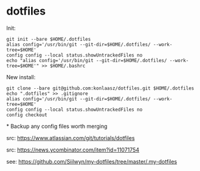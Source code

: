 # dotfiles

Init:
```
git init --bare $HOME/.dotfiles
alias config='/usr/bin/git --git-dir=$HOME/.dotfiles/ --work-tree=$HOME'
config config --local status.showUntrackedFiles no
echo "alias config='/usr/bin/git --git-dir=$HOME/.dotfiles/ --work-tree=$HOME'" >> $HOME/.bashrc
```

New install:
```
git clone --bare git@github.com:konlaasz/dotfiles.git $HOME/.dotfiles
echo ".dotfiles" >> .gitignore
alias config='/usr/bin/git --git-dir=$HOME/.dotfiles/ --work-tree=$HOME'
config config --local status.showUntrackedFiles no
config checkout
```
\* Backup any config files worth merging


src: https://www.atlassian.com/git/tutorials/dotfiles

src: https://news.ycombinator.com/item?id=11071754

see: https://github.com/Siilwyn/my-dotfiles/tree/master/.my-dotfiles

